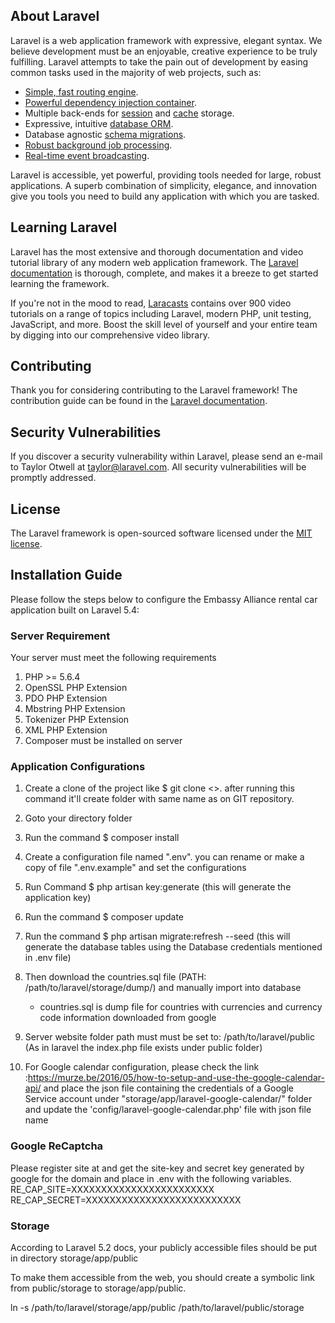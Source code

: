 ## About Laravel

Laravel is a web application framework with expressive, elegant syntax. We believe development must be an enjoyable, creative experience to be truly fulfilling. Laravel attempts to take the pain out of development by easing common tasks used in the majority of web projects, such as:

- [Simple, fast routing engine](https://laravel.com/docs/routing).
- [Powerful dependency injection container](https://laravel.com/docs/container).
- Multiple back-ends for [session](https://laravel.com/docs/session) and [cache](https://laravel.com/docs/cache) storage.
- Expressive, intuitive [database ORM](https://laravel.com/docs/eloquent).
- Database agnostic [schema migrations](https://laravel.com/docs/migrations).
- [Robust background job processing](https://laravel.com/docs/queues).
- [Real-time event broadcasting](https://laravel.com/docs/broadcasting).

Laravel is accessible, yet powerful, providing tools needed for large, robust applications. A superb combination of simplicity, elegance, and innovation give you tools you need to build any application with which you are tasked.

## Learning Laravel

Laravel has the most extensive and thorough documentation and video tutorial library of any modern web application framework. The [Laravel documentation](https://laravel.com/docs) is thorough, complete, and makes it a breeze to get started learning the framework.

If you're not in the mood to read, [Laracasts](https://laracasts.com) contains over 900 video tutorials on a range of topics including Laravel, modern PHP, unit testing, JavaScript, and more. Boost the skill level of yourself and your entire team by digging into our comprehensive video library.

## Contributing

Thank you for considering contributing to the Laravel framework! The contribution guide can be found in the [Laravel documentation](http://laravel.com/docs/contributions).

## Security Vulnerabilities

If you discover a security vulnerability within Laravel, please send an e-mail to Taylor Otwell at taylor@laravel.com. All security vulnerabilities will be promptly addressed.

## License

The Laravel framework is open-sourced software licensed under the [MIT license](http://opensource.org/licenses/MIT).

## Installation Guide

Please follow the steps below to configure the Embassy Alliance rental car application built on Laravel 5.4:
### Server Requirement
Your server must meet the following requirements

1. PHP >= 5.6.4
2. OpenSSL PHP Extension
3. PDO PHP Extension
4. Mbstring PHP Extension
5. Tokenizer PHP Extension
6. XML PHP Extension
7. Composer must be installed on server


### Application Configurations
1. Create a clone of the project like $ git clone <<COMMAND CODE GENERATED BY BITBUCKET>>. after running this command it'll create folder with same name as on GIT repository.
2. Goto your directory folder
3. Run the command $ composer install
4. Create a configuration file named ".env". you can rename or make a copy of file ".env.example" and set the configurations
5. Run Command $ php artisan key:generate (this will generate the application key)
6. Run the command $ composer update
7. Run the command $ php artisan migrate:refresh --seed (this will generate the database tables using the Database credentials mentioned in .env file)
8. Then download the countries.sql file (PATH: /path/to/laravel/storage/dump/) and manually import into database
    * countries.sql is dump file for countries with currencies and currency code information downloaded from google

9. Server website folder path must must be set to: /path/to/laravel/public (As in laravel the index.php file exists under public folder)
10. For Google calendar configuration, please check the link :https://murze.be/2016/05/how-to-setup-and-use-the-google-calendar-api/ and 
    place the json file containing the credentials of a Google Service account under "storage/app/laravel-google-calendar/" folder and
    update the 'config/laravel-google-calendar.php' file with json file name

### Google ReCaptcha
Please register site at  and get the site-key and secret key generated by google for the domain and place in .env with the following variables.
RE_CAP_SITE=XXXXXXXXXXXXXXXXXXXXXXXX
RE_CAP_SECRET=XXXXXXXXXXXXXXXXXXXXXXXXXX

### Storage
According to Laravel 5.2 docs, your publicly accessible files should be put in directory storage/app/public
 
To make them accessible from the web, you should create a symbolic link from public/storage to storage/app/public.
 
ln -s /path/to/laravel/storage/app/public /path/to/laravel/public/storage